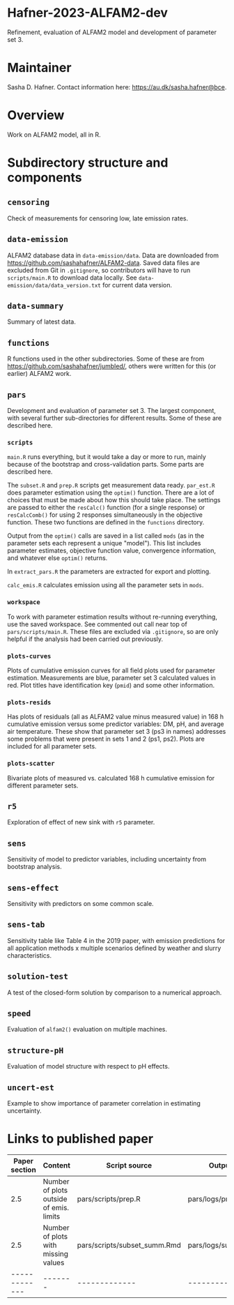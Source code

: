 # Hafner-2023-ALFAM2-dev
Refinement, evaluation of ALFAM2 model and development of parameter set 3.

# Maintainer
Sasha D. Hafner.
Contact information here: <https://au.dk/sasha.hafner@bce>.

# Overview
Work on ALFAM2 model, all in R.

# Subdirectory structure and components

## `censoring`
Check of measurements for censoring low, late emission rates.

## `data-emission`
ALFAM2 database data in `data-emission/data`. 
Data are downloaded from <https://github.com/sashahafner/ALFAM2-data>.
Saved data files are excluded from Git in `.gitignore`, so contributors will have to run `scripts/main.R` to download data locally.
See `data-emission/data/data_version.txt` for current data version.

## `data-summary`
Summary of latest data.

## `functions`
R functions used in the other subdirectories.
Some of these are from <https://github.com/sashahafner/jumbled/>, others were written for this (or earlier) ALFAM2 work.

## `pars`
Development and evaluation of parameter set 3.
The largest component, with several further sub-directories for different results.
Some of these are described here.

### `scripts`
`main.R` runs everything, but it would take a day or more to run, mainly because of the bootstrap and cross-validation parts.
Some parts are described here.

The `subset.R` and `prep.R` scripts get measurement data ready.
`par_est.R` does parameter estimation using the `optim()` function.
There are a lot of choices that must be made about how this should take place.
The settings are passed to either the `resCalc()` function (for a single response) or `resCalcComb()` for using 2 responses simultaneously in the objective function.
These two functions are defined in the `functions` directory.

Output from the `optim()` calls are saved in a list called `mods` (as in the parameter sets each represent a unique "model").
This list includes parameter estimates, objective function value, convergence information, and whatever else `optim()` returns.

In `extract_pars.R` the parameters are extracted for export and plotting.

`calc_emis.R` calculates emission using all the parameter sets in `mods`.

### `workspace`
To work with parameter estimation results without re-running everything, use the saved workspace.
See commented out call near top of `pars/scripts/main.R`.
These files are excluded via `.gitignore`, so are only helpful if the analysis had been carried out previously.

### `plots-curves`
Plots of cumulative emission curves for all field plots used for parameter estimation.
Measurements are blue, parameter set 3 calculated values in red.
Plot titles have identification key (`pmid`) and some other information.

### `plots-resids`
Has plots of residuals (all as ALFAM2 value minus measured value) in 168 h cumulative emission versus some predictor variables: DM, pH, and average air temperature.
These show that parameter set 3 (ps3 in names) addresses some problems that were present in sets 1 and 2 (ps1, ps2).
Plots are included for all parameter sets.

### `plots-scatter`
Bivariate plots of measured vs. calculated 168 h cumulative emission for different parameter sets.

## `r5`
Exploration of effect of new sink with `r5` parameter.

## `sens`
Sensitivity of model to predictor variables, including uncertainty from bootstrap analysis.

## `sens-effect`
Sensitivity with predictors on some common scale.

## `sens-tab`
Sensitivity table like Table 4 in the 2019 paper, with emission predictions for all application methods x multiple scenarios defined by weather and slurry characteristics.

## `solution-test`
A test of the closed-form solution by comparison to a numerical approach.

## `speed`
Evaluation of `alfam2()` evaluation on multiple machines.

## `structure-pH`
Evaluation of model structure with respect to pH effects.

## `uncert-est`
Example to show importance of parameter correlation in estimating uncertainty.

# Links to published paper

| Paper section | Content | Script source | Output source |
| ------------- | ------- | ------------- | ------------- |
| 2.5           | Number of plots outside of emis. limits | pars/scripts/prep.R          | pars/logs/prep.txt       |
| 2.5           | Number of plots with missing values     | pars/scripts/subset_summ.Rmd | pars/logs/subset_summ.md |
| ------------- | ------- | ------------- | ------------- |
